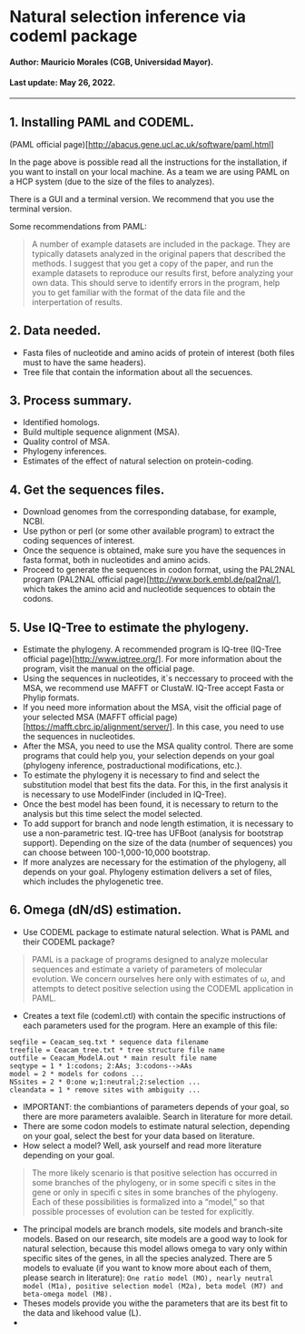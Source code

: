 # Natural selection inference via codeml package

#### Author: Mauricio Morales (CGB, Universidad Mayor).

#### Last update: May 26, 2022.

---------------

## 1. Installing PAML and CODEML.

(PAML official page)[http://abacus.gene.ucl.ac.uk/software/paml.html]

In the page above is possible read all the instructions for the installation, if you want to install on your local machine. As a team we are using PAML on a HCP system (due to the size of the files to analyzes). 

There is a GUI and a terminal version. We recommend that you use the terminal version. 

Some recommendations from PAML:
>A number of example datasets are included in the package. They are typically datasets analyzed in the original papers that described the methods. I suggest that you get a copy of the paper, and run the example datasets to reproduce our results first, before analyzing your own data. This should serve to identify errors in the program, help you to get familiar with the format of the data file and the interpertation of results.

## 2. Data needed.

* Fasta files of nucleotide and amino acids of protein of interest (both files must to have the same headers).
* Tree file that contain the information about all the secuences. 

## 3. Process summary.

* Identified homologs.
* Build multiple sequence alignment (MSA).
* Quality control of MSA.
* Phylogeny inferences.
* Estimates of the effect of natural selection on protein-coding.

## 4. Get the sequences files.

* Download genomes from the corresponding database, for example, NCBI.
* Use python or perl (or some other available program) to extract the coding sequences of interest.
* Once the sequence is obtained, make sure you have the sequences in fasta format, both in nucleotides and amino acids.
* Proceed to generate the sequences in codon format, using the PAL2NAL program (PAL2NAL official page)[http://www.bork.embl.de/pal2nal/], which takes the amino acid and nucleotide sequences to obtain the codons.

## 5. Use IQ-Tree to estimate the phylogeny.

* Estimate the phylogeny. A recommended program is IQ-tree (IQ-Tree official page)[http://www.iqtree.org/]. For more information about the program, visit the manual on the official page. 
* Using the sequences in nucleotides, it´s neccessary to proceed with the MSA, we recommend use MAFFT or ClustaW. IQ-Tree accept Fasta or Phylip formats. 
* If you need more information about the MSA, visit the official page of your selected MSA (MAFFT official page)[https://mafft.cbrc.jp/alignment/server/]. In this case, you need to use the sequences in nucleotides. 
* After the MSA, you need to use the MSA quality control. There are some programs that could help you, your selection depends on your goal (phylogeny inference, postraductional modifications, etc.).
* To estimate the phylogeny it is necessary to find and select the substitution model that best fits the data. For this, in the first analysis it is necessary to use ModelFinder (included in IQ-Tree).
* Once the best model has been found, it is necessary to return to the analysis but this time select the model selected.
* To add support for branch and node length estimation, it is necessary to use a non-parametric test. IQ-tree has UFBoot (analysis for bootstrap support). Depending on the size of the data (number of sequences) you can choose between 100-1,000-10,000 bootstrap.
* If more analyzes are necessary for the estimation of the phylogeny, all depends on your goal. Phylogeny estimation delivers a set of files, which includes the phylogenetic tree.

## 6. Omega (dN/dS) estimation.

* Use CODEML package to estimate natural selection. What is PAML and their CODEML package?
> PAML is a package of programs designed to analyze molecular sequences and estimate a variety of parameters of molecular evolution. We concern ourselves here only with estimates of ω, and attempts to detect positive selection using the CODEML application in PAML.
* Creates a text file (codeml.ctl) with contain the specific instructions of each parameters used for the program. Here an example of this file: 
```
seqfile = Ceacam_seq.txt * sequence data filename
treefile = Ceacam_tree.txt * tree structure file name
outfile = Ceacam_ModelA.out * main result file name
seqtype = 1 * 1:codons; 2:AAs; 3:codons-->AAs
model = 2 * models for codons ...
NSsites = 2 * 0:one w;1:neutral;2:selection ...
cleandata = 1 * remove sites with ambiguity ...
```
* IMPORTANT: the combiantions of parameters depends of your goal, so there are more parameters avalaible. Search in literature for more detail. 
* There are some codon models to estimate natural selection, depending on your goal, select the best for your data based on literature. 
* How select a model? Well, ask yourself and read more literature depending on your goal. 
> The more likely scenario is that positive selection has occurred in some branches of the phylogeny, or in some specifi c sites in the gene or only in specifi c sites in some branches of the phylogeny. Each of these possibilities is formalized into a “model,” so that possible processes of evolution can be tested for explicitly.
* The principal models are branch models, site models and branch-site models. Based on our research, site models are a good way to look for natural selection, because this model allows omega to vary only within specific sites of the genes, in all the species analyzed. There are 5 models to evaluate (if you want to know more about each of them, please search in literature): 
```One ratio model (MO), nearly neutral model (M1a), positive selection model (M2a), beta model (M7) and beta-omega model (M8).```
* Theses models provide you withe the parameters that are its best fit to the data and likehood value (L).
* 
